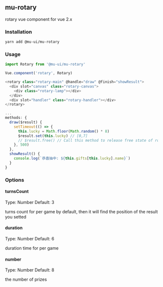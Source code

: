## mu-rotary

rotary vue component for vue 2.x

### Installation

```bash
yarn add @mu-ui/mu-rotary
```

### Usage

```js
import Rotary from '@mu-ui/mu-rotary'

Vue.component('rotary', Rotary)

<rotary class="rotary-main" @handle="draw" @finish="showResult">
  <div slot="canvas" class="rotary-canvas">
    <div class="rotary-lamp"></div>
  </div>
  <div slot="handler" class="rotary-handler"></div>
</rotary>

...
methods: {
  draw($result) {
    setTimeout(() => {
      this.lucky = Math.floor(Math.random() * 8)
      $result.set(this.lucky) // [0,7]
      // $result.free() // Call this method to release free state of rotary when error
    }, 500)
  },
  showResult() {
    console.log(`恭喜抽中: ${this.gifts[this.lucky].name}`)
  }
}
```

### Options

#### turnsCount

Type: Number
Default: 3

turns count for per game by default, then it will find the position of the result you setted

#### duration

Type: Number
Default: 6

duration time for per game

#### number

Type: Number
Default: 8

the number of prizes
